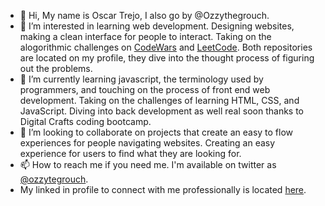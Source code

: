 - 👋 Hi, My name is Oscar Trejo, I also go by @Ozzythegrouch.
- 👀 I’m interested in learning web development. Designing websites, making a clean interface for people to interact. Taking on the alogorithmic challenges on [CodeWars](https://www.codewars.com/users/Ozzythegrouch) and [LeetCode](https://leetcode.com/ozzythegrouch/). Both repositories are located on my profile, they dive into the thought process of figuring out the problems.
- 🌱 I’m currently learning javascript, the terminology used by programmers, and touching on the process of front end web development. Taking on the challenges of learning HTML, CSS, and JavaScript. Diving into back development as well real soon thanks to Digital Crafts coding bootcamp.
- 💞️ I’m looking to collaborate on projects that create an easy to flow experiences for people navigating websites. Creating an easy experience for users to find what they are looking for. 
- 📫 How to reach me if you need me. I'm available on twitter as [@ozzytegrouch](https://twitter.com/ozzytegrouch).
- My linked in profile to connect with me professionally is located [here](https://www.linkedin.com/in/trejooscar/).
<!---
Ozzythegrouch/Ozzythegrouch is a ✨ special ✨ repository because its `README.md` (this file) appears on your GitHub profile.
You can click the Preview link to take a look at your changes.
--->
